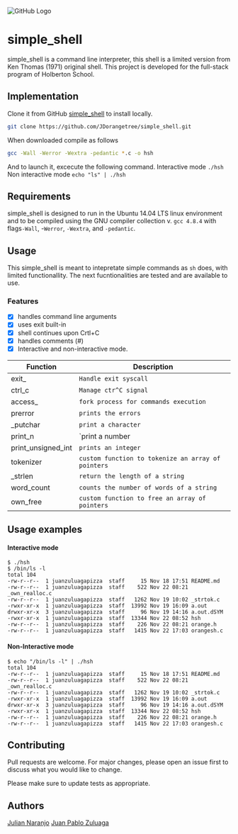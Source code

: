 ![GitHub Logo](https://www.holbertonschool.com/holberton-logo.png)


# simple_shell

simple_shell is a command line interpreter, this shell is a limited version from Ken Thomas (1971) original shell. This project is developed for the full-stack program of Holberton School.

## Implementation

Clone it from GitHub [simple_shell](https://github.com/JDorangetree/simple_shell.git) to install locally.

```bash
git clone https://github.com/JDorangetree/simple_shell.git
```

When downloaded compile as follows
```bash
gcc -Wall -Werror -Wextra -pedantic *.c -o hsh
```
And to launch it, excecute the following command.
Interactive mode
```./hsh```
Non interactive mode
```echo "ls" | ./hsh```
## Requirements
simple_shell is designed to run in the Ubuntu 14.04 LTS linux environment and to be compiled using the GNU compiler collection v. ```gcc 4.8.4``` with flags```-Wall```, -```Werror```, ```-Wextra```, and ```-pedantic```.

## Usage
This simple_shell is meant to intepretate simple commands as ```sh``` does, with limited functionallity. The next fucntionalities are tested and are available to use.
### Features


- [x] handles command line arguments
- [x] uses exit built-in
- [x] shell continues upon Crtl+C
- [x] handles comments (#)
- [x] Interactive and non-interactive mode.

| Function | Description |
| ------ | ------ |
| exit_ | `Handle exit syscall` |
| ctrl_c | `Manage ctr^C signal` |
| access_ | `fork process for commands execution` |
| prerror | `prints the errors` |
| _putchar | `print a character` |
| print_n | `print a number |
| print_unsigned_int | `prints an integer` |
| tokenizer | `custom function to tokenize an array of pointers` |
| _strlen | `return the length of a string` |
| word_count | `counts the number of words of a string` |
| own_free | `custom function to free an array of pointers` |

## Usage examples
#### Interactive mode
```
$ ./hsh
$ /bin/ls -l
total 104
-rw-r--r--  1 juanzuluagapizza  staff     15 Nov 18 17:51 README.md
-rw-r--r--  1 juanzuluagapizza  staff    522 Nov 22 08:21 _own_realloc.c
-rw-r--r--  1 juanzuluagapizza  staff   1262 Nov 19 10:02 _strtok.c
-rwxr-xr-x  1 juanzuluagapizza  staff  13992 Nov 19 16:09 a.out
drwxr-xr-x  3 juanzuluagapizza  staff     96 Nov 19 14:16 a.out.dSYM
-rwxr-xr-x  1 juanzuluagapizza  staff  13344 Nov 22 08:52 hsh
-rw-r--r--  1 juanzuluagapizza  staff    226 Nov 22 08:21 orange.h
-rw-r--r--  1 juanzuluagapizza  staff   1415 Nov 22 17:03 orangesh.c
```
#### Non-Interactive mode

```
$ echo "/bin/ls -l" | ./hsh
total 104
-rw-r--r--  1 juanzuluagapizza  staff     15 Nov 18 17:51 README.md
-rw-r--r--  1 juanzuluagapizza  staff    522 Nov 22 08:21 _own_realloc.c
-rw-r--r--  1 juanzuluagapizza  staff   1262 Nov 19 10:02 _strtok.c
-rwxr-xr-x  1 juanzuluagapizza  staff  13992 Nov 19 16:09 a.out
drwxr-xr-x  3 juanzuluagapizza  staff     96 Nov 19 14:16 a.out.dSYM
-rwxr-xr-x  1 juanzuluagapizza  staff  13344 Nov 22 08:52 hsh
-rw-r--r--  1 juanzuluagapizza  staff    226 Nov 22 08:21 orange.h
-rw-r--r--  1 juanzuluagapizza  staff   1415 Nov 22 17:03 orangesh.c
```
## Contributing
Pull requests are welcome. For major changes, please open an issue first to discuss what you would like to change.

Please make sure to update tests as appropriate.

## Authors
[Julian Naranjo](https://github.com/JDorangetree) 
[Juan Pablo Zuluaga](https://github.com/juanzuluaga91/)

